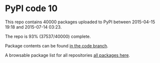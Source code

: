 # PyPI code 10

This repo contains 40000 packages uploaded to PyPI between 
2015-04-15 19:18 and 2015-07-14 03:23.

The repo is 93% (37537/40000) complete.

Package contents can be found [in the code branch](https://github.com/pypi-data/pypi-mirror-10/tree/code/packages).

A browsable package list for all repositories [all packages here](https://pypi-data.github.io/website/repositories/pypi-mirror-10).


